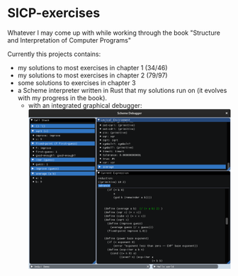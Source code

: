 # SICP-exercises
Whatever I may come up with while working through the book "Structure and Interpretation of Computer Programs"

Currently this projects contains:
- my solutions to most exercises in chapter 1 (34/46)
- my solutions to most exercises in chapter 2 (79/97)
- some solutions to exercises in chapter 3
- a Scheme interpreter written in Rust that my solutions run on (it evolves with my progress in the book).
  - with an integrated graphical debugger:
   ![screenshot](https://raw.githubusercontent.com/mbillingr/SICP-exercises/gui2/resources/debugger.png)
